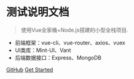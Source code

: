 # 测试说明文档

> 使用Vue全家桶+Node.js搭建的小型全栈项目.

* 前端框架：vue-cli、vue-router、axios、vuex
* UI类库：Mint-UI、Vant
* 后端数据接口：Express、MongoDB

[GitHub](https://github.com/Hanxueqing/Douban-Movie.git)
[Get Started](#quick-start)